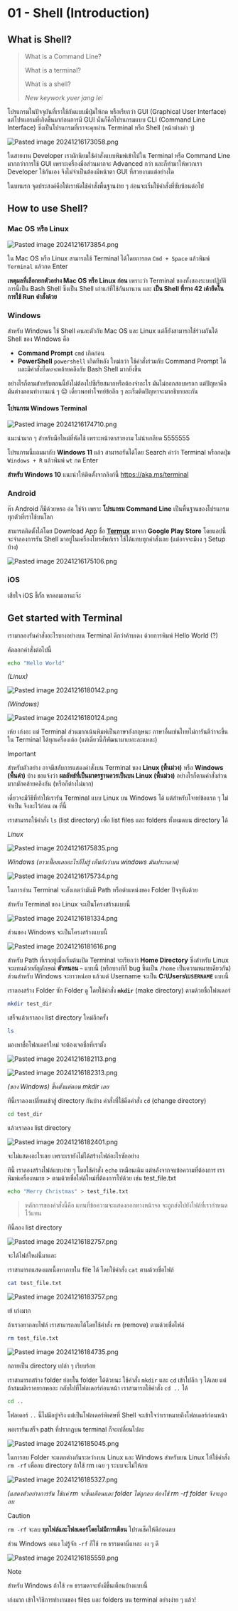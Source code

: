 # 01 - Shell (Introduction)

## What is Shell?

> What is a Command Line? 
> 
> What is a terminal? 
> 
> What is a shell? 
> 
> *New keywork yuer jang lei*

โปรแกรมในปัจจุบันที่เราใช้กันแบบมีปุ่มให้กด หรือเรียกว่า GUI (Graphical User Interface) แต่โปรแกรมที่เกิดขึ้นมาก่อนการมี GUI นั่นก็คือโปรแกรมแบบ CLI (Command Line Interface) ซึ่งเป็นโปรแกรมที่เราจะคุยผ่าน Terminal หรือ Shell (หน้าต่างดำ ๆ)

![Pasted image 20241216173058.png](/screenshots/Pasted%20image%2020241216173058.png)


ในสายงาน Developer เรามักนิยมใช้คำสั่งแบบพิมพ์เข้าไปใน Terminal หรือ Command Line มากกว่าการใช้ GUI เพราะเครื่องมือส่วนมากจะ Advanced กว่า และก็ทำมาให้พวกเรา Developer ใช้กันเอง จึงไม่จำเป็นต้องมีหน้าตา GUI ที่สวยงามแต่อย่างใด

ในบทแรก จุดประสงค์คือให้เราหัดใช้คำสั่งพื้นฐานง่าย ๆ ก่อนจะเริ่มใช้คำสั่งที่ซับซ้อนต่อไป

## How to use Shell?

### Mac OS หรือ Linux

![Pasted image 20241216173854.png](/screenshots/Pasted%20image%2020241216173854.png)

ใน Mac OS หรือ Linux สามารถใช้ Terminal ได้โดยการกด `Cmd + Space` แล้วพิมพ์ `Terminal` แล้วกด Enter

**เหตุผลที่เลือกยกตัวอย่าง Mac OS หรือ Linux ก่อน** เพราะว่า Terminal ของทั้งสองระบบปฏิบัติการนี้เป็น Bash Shell ซึ่งเป็น Shell เก่าแก่ที่ใช้กันมานาน และ **เป็น Shell ที่ทาง 42 เค้ายึดในการใช้ Run คำสั่งด้วย**
### Windows

สำหรับ Windows ใช้ Shell คนละตัวกับ Mac OS และ Linux แต่ก็ยังสามารถใช้ร่วมกันได้ Shell ของ Windows คือ 

- **Command Prompt** `cmd` เกิดก่อน
- **PowerShell** `powershell` เกิดทีหลัง ใหม่กว่า ใช้คำสั่งร่วมกับ Command Prompt ได้ และมีคำสั่งที่*พอจะ*คล้ายคลึงกับ Bash Shell มากยิ่งขึ้น

อย่างไรก็ตามสำหรับตอนนี้ยังไม่ต้องไปซีเรียสมากหรือต้องจำอะไร มันไม่ออกสอบหรอก แต่ปัญหาคือมันต่างตอนทำงานแน่ ๆ 😔 เดี๋ยวพอทำโจทย์ข้อลึก ๆ ละเริ่มติดปัญหาจะมาอธิบายละกัน
#### โปรแกรม Windows Terminal

![Pasted image 20241216174710.png](/screenshots/Pasted%20image%2020241216174710.png)

แนะนำมาก ๆ สำหรับมือใหม่ที่หัดใช้ เพราะหน้าตาสวยงาม ไม่น่าเกลียด 5555555

โปรแกรมนี้แถมมากับ **Windows 11** แล้ว สามารถรันได้โดย Search คำว่า Terminal หรือกดปุ่ม `Windows + R` แล้วพิมพ์ `wt` กด Enter

**สำหรับ Windows 10** แนะนำให้ติดตั้งจากลิงก์นี้ https://aka.ms/terminal 

### Android

ห๊า Android ก็มีด้วยหรอ อ๋อ ใช่จ้า เพราะ **โปรแกรม Command Line** เป็นพื้นฐานของโปรแกรมทุกตัวที่เราใช้บนโลก

สามารถติดตั้งได้โดย Download App ชื่อ [**Termux**](https://play.google.com/store/apps/details?id=com.termux&hl=th) มาจาก **Google Play Store** โดยแอปนี้จะจำลองการรัน Shell มาอยู่ในเครื่องโทรศัพท์เรา ใช้ได้แทบทุกคำสั่งเลย (แต่อาจจะมีงง ๆ Setup บ้าง)

![Pasted image 20241216175106.png](/screenshots/Pasted%20image%2020241216175106.png)
### iOS

เสียใจ iOS ขี้กั้ก หาคอมเอานะจ๊ะ
## Get started with Terminal

เรามาลองรันคำสั่งอะไรบางอย่างบน Terminal ดีกว่าค้าบเตง ด้วยการพิมพ์ Hello World (?)

คัดลอกคำสั่งต่อไปนี้

```sh
echo "Hello World"
```

*(Linux)*

![Pasted image 20241216180142.png](/screenshots/Pasted%20image%2020241216180142.png)

*(Windows)*

![Pasted image 20241216180124.png](/screenshots/Pasted%20image%2020241216180124.png)

เห้ย เก่งอะ แต่ Terminal ส่วนมากเน้นพิมพ์เป็นภาษาอังกฤษนะ ภาษาอื่นเช่นไทยไม่การันตีว่าจะขึ้นใน Terminal ได้ทุกเครื่องเด้อ (แต่เดี๋ยวนี้ก็พัฒนามาเยอะละแหละ)

> [!IMPORTANT]
> สำหรับตัวอย่าง อาจมีสลับการแสดงคำสั่งบน Terminal ของ **Linux (พื้นม่วง)** หรือ **Windows (พื้นดำ)** บ้าง ขอแจ้งว่า **ผลลัพธ์ที่เป็นมาตรฐานควรเป็นบน Linux (พื้นม่วง)** อย่างไรก็ตามคำสั่งส่วนมากมักคล้ายคลึงกัน (หรือก็ต่างไม่มาก)
> 
> เดี๋ยวจะมีวิธีที่ทำให้เรารัน Terminal แบบ Linux บน Windows ได้ แต่สำหรับโจทย์ข้อแรก ๆ ไม่จำเป็น จึงละไว้ก่อน ณ ที่นี้

เราสามารถใช้คำสั่ง `ls` (list directory) เพื่อ list files และ folders ทั้งหมดบน directory ได้

*Linux*

![Pasted image 20241216175835.png](/screenshots/Pasted%20image%2020241216175835.png)

*Windows (ยาวเฟื้อยเลยอะไรก็ไม่รู้ เห็นยังว่าบน windows มันประหลาด)*

![Pasted image 20241216175734.png](/screenshots/Pasted%20image%2020241216175734.png)

ในการอ่าน Terminal จะสังเกตว่ามันมี Path หรือตำแหน่งของ Folder ปัจจุบันด้วย

สำหรับ Terminal ของ Linux จะเป็นโครงสร้างแบบนี้

![Pasted image 20241216181334.png](/screenshots/Pasted%20image%2020241216181334.png)

ส่วนของ Windows จะเป็นโครงสร้างแบบนี้

![Pasted image 20241216181616.png](/screenshots/Pasted%20image%2020241216181616.png)

สำหรับ Path ที่เราอยู่เมื่อเริ่มต้นเปิด Terminal จะเรียกว่า **Home Directory** ซึ่งสำหรับ Linux จะแทนด้วยสัญลักษณ์ **ตัวหนอน `~`** แบบนี้ (หรือบางทีก็ bug ขึ้นเป็น `/home` เป็นความหมายเดียวกัน) ส่วนสำหรับ Windows จะยาวหน่อย แล้วแต่ Username จะเป็น **C:\Users\\`USERNAME`** แบบนี้

เราลองสร้าง Folder ซัก Folder ดู โดยใช้คำสั่ง **`mkdir`** (make directory) ตามด้วยชื่อโฟลเดอร์

```sh
mkdir test_dir
```

เสร็จแล้วเราลอง list directory ใหม่อีกครั้ง

```sh
ls
```

มองหาชื่อโฟลเดอร์ใหม่ จะต้องเจอชื่อที่เราตั้ง

![Pasted image 20241216182113.png](/screenshots/Pasted%20image%2020241216182113.png)

![Pasted image 20241216182313.png](/screenshots/Pasted%20image%2020241216182313.png)

*(ของ Windows) ขึ้นตั้งแต่ตอน mkdir เลย*

ทีนี้เราลองเปลี่ยนเข้าสู่ directory กันบ้าง คำสั่งที่ใช้คือคำสั่ง `cd` (change directory)

```sh
cd test_dir
```

แล้วเราลอง list directory

![Pasted image 20241216182401.png](/screenshots/Pasted%20image%2020241216182401.png)

จะไม่แสดงอะไรเลย เพราะเรายังไม่ได้สร้างไฟล์อะไรซักอย่าง

ทีนี้ เราลองสร้างไฟล์แบบง่าย ๆ โดยใช้คำสั่ง `echo`  เหมือนเดิม แต่หลังจากจบข้อความที่ต้องการ เราพิมพ์เครื่องหมาย > ตามด้วยชื่อไฟล์ใหม่ที่ต้องการไปด้วย เช่น test_file.txt

```sh
echo "Merry Christmas" > test_file.txt
```

> หลักการของคำสั่งนี้คือ แทนที่ข้อความจะแสดงออกทางหน้าจอ จะถูกส่งไปยังไฟล์ที่เรากำหนดไว้แทน

ทีนี้ลอง list directory

![Pasted image 20241216182757.png](/screenshots/Pasted%20image%2020241216182757.png)

จะได้ไฟล์ใหม่นี้มาและ

เราสามารถแสดงผลเนื้อหาภายใน file ได้ โดยใช้คำสั่ง `cat` ตามด้วยชื่อไฟล์

```sh
cat test_file.txt
```

![Pasted image 20241216183757.png](/screenshots/Pasted%20image%2020241216183757.png)

เย้ เก่งมาก

ถ้าเราอยากลบไฟล์ เราสามารถลบได้โดยใช้คำสั่ง `rm` (remove) ตามด้วยชื่อไฟล์

```sh
rm test_file.txt
```

![Pasted image 20241216184735.png](/screenshots/Pasted%20image%2020241216184735.png)

กลายเป็น directory เปล่า ๆ เรียบร้อย

เราสามารถสร้าง folder ย่อยใน folder ได้ด้วยนะ ใช้คำสั่ง `mkdir` และ `cd` เข้าไปลึก ๆ ได้เลย แต่ถ้าสมมติเราอยากพอละ กลับไปที่โฟลเดอร์ก่อนหน้า เราสามารถใช้คำสั่ง `cd ..` ได้

```sh
cd ..
```

โฟลเดอร์ `..` นี้ไม่มีอยู่จริง แต่เป็นโฟลเดอร์พิเศษที่ Shell จะเข้าใจว่าเราหมายถึงโฟลเดอร์ก่อนหน้า

พอเรารันเสร็จ path ที่ปรากฏบน terminal ก็จะเปลี่ยนไปละ

![Pasted image 20241216185045.png](/screenshots/Pasted%20image%2020241216185045.png)

ในการลบ Folder จะแตกต่างกันระหว่างบน Linux และ Windows สำหรับบน Linux ให้ใช้คำสั่ง `rm -rf` เพื่อลบ directory ถ้าใช้ rm เฉย ๆ ระบบจะไม่ให้ลบ

![Pasted image 20241216185327.png](/screenshots/Pasted%20image%2020241216185327.png)

*(แสดงตัวอย่างการรัน ใช้แค่ rm จะขึ้นเตือนและ folder ไม่ถูกลบ ต้องใช้ rm -rf folder จึงจะถูกลบ*

> [!CAUTION]
> `rm -rf` จะลบ **ทุกไฟล์และโฟลเดอร์โดยไม่มีการเตือน** โปรดเช็คให้ดีก่อนลบ

ส่วน Windows งอแง ไม่รู้จัก `-rf` ก็ใช้ `rm` ธรรมดานี่แหละ งง ๆ ดี

![Pasted image 20241216185559.png](/screenshots/Pasted%20image%2020241216185559.png)

> [!NOTE]
> สำหรับ Windows ถ้าใช้ `rm` ธรรมดาจะยังมีขึ้นเตือนบ้างแบบนี้

เก่งมาก เข้าใจวิธีการทำงานของ files และ folders บน terminal อย่างง่าย ๆ แล้ว!
